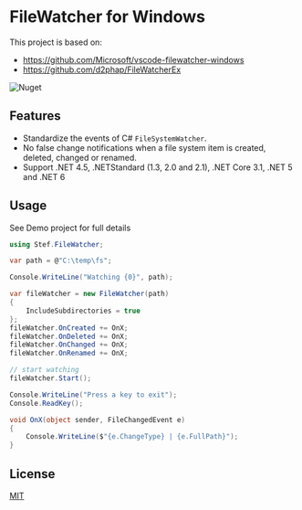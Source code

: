 # FileWatcher for Windows
This project is based on:
- https://github.com/Microsoft/vscode-filewatcher-windows
- https://github.com/d2phap/FileWatcherEx

![Nuget](https://img.shields.io/nuget/dt/Stef.FileWatcher?color=%2300a8d6&logo=nuget)


## Features
- Standardize the events of C# `FileSystemWatcher`.
- No false change notifications when a file system item is created, deleted, changed or renamed.
- Support .NET 4.5, .NETStandard (1.3, 2.0 and 2.1), .NET Core 3.1, .NET 5 and .NET 6

## Usage
See Demo project for full details

``` c#
using Stef.FileWatcher;

var path = @"C:\temp\fs";

Console.WriteLine("Watching {0}", path);

var fileWatcher = new FileWatcher(path)
{
    IncludeSubdirectories = true
};
fileWatcher.OnCreated += OnX;
fileWatcher.OnDeleted += OnX;
fileWatcher.OnChanged += OnX;
fileWatcher.OnRenamed += OnX;

// start watching
fileWatcher.Start();

Console.WriteLine("Press a key to exit");
Console.ReadKey();

void OnX(object sender, FileChangedEvent e)
{
    Console.WriteLine($"{e.ChangeType} | {e.FullPath}");
}

```

## License
[MIT](LICENSE)